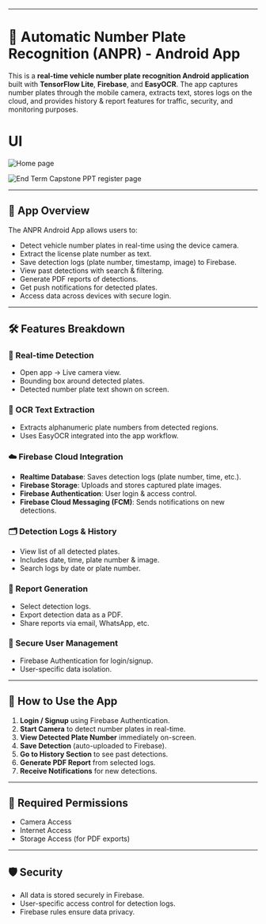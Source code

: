 
---

# 🚗 Automatic Number Plate Recognition (ANPR) - Android App

This is a **real-time vehicle number plate recognition Android application** built with **TensorFlow Lite**, **Firebase**, and **EasyOCR**. The app captures number plates through the mobile camera, extracts text, stores logs on the cloud, and provides history & report features for traffic, security, and monitoring purposes.

# UI

![Home page](https://github.com/user-attachments/assets/5c575007-6a36-4605-a259-8e57ed2f523d)

![End Term Capstone PPT register page](https://github.com/user-attachments/assets/d7948b77-a57e-4c8c-be47-1d2e6176a22f)

---

## 📱 App Overview

The ANPR Android App allows users to:

* Detect vehicle number plates in real-time using the device camera.
* Extract the license plate number as text.
* Save detection logs (plate number, timestamp, image) to Firebase.
* View past detections with search & filtering.
* Generate PDF reports of detections.
* Get push notifications for detected plates.
* Access data across devices with secure login.

---

## 🛠️ Features Breakdown

### 🔴 Real-time Detection

* Open app → Live camera view.
* Bounding box around detected plates.
* Detected number plate text shown on screen.

### 🔡 OCR Text Extraction

* Extracts alphanumeric plate numbers from detected regions.
* Uses EasyOCR integrated into the app workflow.

### ☁️ Firebase Cloud Integration

* **Realtime Database**: Saves detection logs (plate number, time, etc.).
* **Firebase Storage**: Uploads and stores captured plate images.
* **Firebase Authentication**: User login & access control.
* **Firebase Cloud Messaging (FCM)**: Sends notifications on new detections.

### 🗂️ Detection Logs & History

* View list of all detected plates.
* Includes date, time, plate number & image.
* Search logs by date or plate number.

### 📝 Report Generation

* Select detection logs.
* Export detection data as a PDF.
* Share reports via email, WhatsApp, etc.

### 🔐 Secure User Management

* Firebase Authentication for login/signup.
* User-specific data isolation.

---

## 🚀 How to Use the App

1. **Login / Signup** using Firebase Authentication.
2. **Start Camera** to detect number plates in real-time.
3. **View Detected Plate Number** immediately on-screen.
4. **Save Detection** (auto-uploaded to Firebase).
5. **Go to History Section** to see past detections.
6. **Generate PDF Report** from selected logs.
7. **Receive Notifications** for new detections.

---

## 🔑 Required Permissions

* Camera Access
* Internet Access
* Storage Access (for PDF exports)

---

## 🛡️ Security

* All data is stored securely in Firebase.
* User-specific access control for detection logs.
* Firebase rules ensure data privacy.
